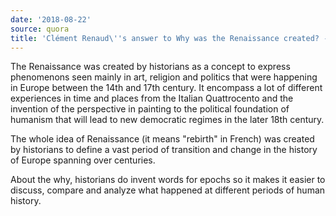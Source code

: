 ```yaml
---
date: '2018-08-22'
source: quora
title: 'Clément Renaud\''s answer to Why was the Renaissance created? - Quora'
---
```


The Renaissance was created by historians as a concept to express
phenomenons seen mainly in art, religion and politics that were
happening in Europe between the 14th and 17th century. It encompass a
lot of different experiences in time and places from the Italian
Quattrocento and the invention of the perspective in painting to the
political foundation of humanism that will lead to new democratic
regimes in the later 18th century.

The whole idea of Renaissance (it means "rebirth" in French) was created
by historians to define a vast period of transition and change in the
history of Europe spanning over centuries.

About the why, historians do invent words for epochs so it makes it
easier to discuss, compare and analyze what happened at different
periods of human history.
